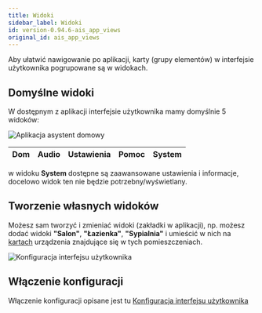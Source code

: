 ```yaml
---
title: Widoki
sidebar_label: Widoki
id: version-0.94.6-ais_app_views
original_id: ais_app_views
---
```


Aby ułatwić nawigowanie po aplikacji, karty (grupy elementów) w interfejsie użytkownika pogrupowane są w widokach.

## Domyślne widoki

W dostępnym z aplikacji interfejsie użytkownika mamy domyślnie 5 widoków:


![Aplikacja asystent domowy](/AIS-docs/img/en/frontend/frontend-views.png)

|Dom|Audio|Ustawienia|Pomoc|System|
|---|-----|----------|-----|------|
w widoku **System** dostępne są zaawansowane ustawienia i informacje, docelowo widok ten nie będzie potrzebny/wyświetlany.


## Tworzenie własnych widoków

Możesz sam tworzyć i zmieniać widoki (zakładki w aplikacji), np. możesz dodać widoki **"Salon"**, **"Łazienka"**, **"Sypialnia"** i umieścić w nich na [kartach](/AIS-docs/docs/en/ais_app_cards.html) urządzenia znajdujące się w tych pomieszczeniach.


![Konfiguracja interfejsu użytkownika](/AIS-docs/img/en/frontend/lovelace-ui-conf2.png)


## Włączenie konfiguracji

Włączenie konfiguracji opisane jest tu [Konfiguracja interfejsu użytkownika](/AIS-docs/docs/en/ais_app_ui_config.html)
